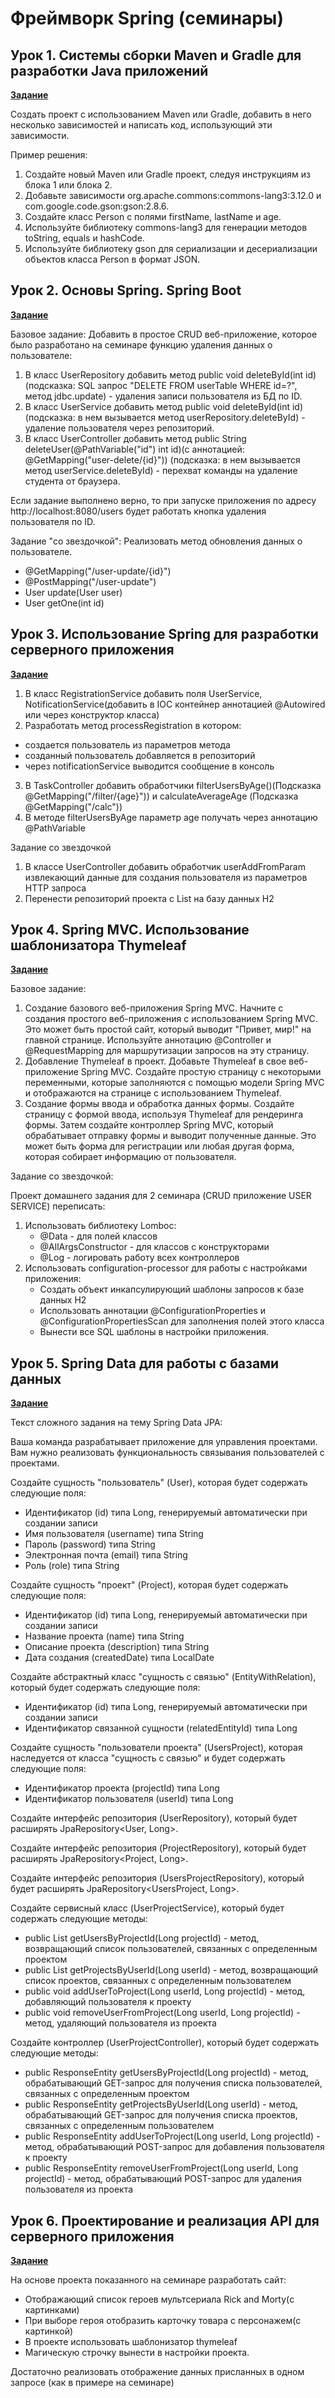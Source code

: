 # Фреймворк Spring (семинары)

## Урок 1. Системы сборки Maven и Gradle для разработки Java приложений

**[Задание](https://github.com/ivvi04/JavaSpring/tree/master/lesson1)**

Создать проект с использованием Maven или Gradle, добавить в него несколько зависимостей и написать код, использующий эти зависимости.

Пример решения:
1. Создайте новый Maven или Gradle проект, следуя инструкциям из блока 1 или блока 2.
2. Добавьте зависимости org.apache.commons:commons-lang3:3.12.0 и com.google.code.gson:gson:2.8.6.
3. Создайте класс Person с полями firstName, lastName и age.
4. Используйте библиотеку commons-lang3 для генерации методов toString, equals и hashCode.
5. Используйте библиотеку gson для сериализации и десериализации объектов класса Person в формат JSON.

## Урок 2. Основы Spring. Spring Boot

**[Задание](https://github.com/ivvi04/JavaSpring/tree/master/lesson2)**

Базовое задание:
Добавить в простое CRUD веб-приложение, которое было разработано на семинаре функцию удаления данных о пользователе:
1. В класс UserRepository добавить метод public void deleteById(int id)(подсказка: SQL запрос "DELETE FROM userTable WHERE id=?", метод jdbc.update) - удаления записи пользователя из БД по ID. 
2. В класс UserService добавить метод public void deleteById(int id)(подсказка: в нем вызывается метод userRepository.deleteById) - удаление пользователя через репозиторий. 
3. В класс UserController добавить метод public String deleteUser(@PathVariable("id") int id)(с аннотацией: @GetMapping("user-delete/{id}")) (подсказка: в нем вызывается метод userService.deleteById) - перехват команды на удаление студента от браузера.

Если задание выполнено верно, то при запуске приложения по адресу http://localhost:8080/users будет работать кнопка удаления пользователя по ID.

Задание "со звездочкой":
Реализовать метод обновления данных о пользователе.
- @GetMapping("/user-update/{id}")
- @PostMapping("/user-update")
- User update(User user)
- User getOne(int id)

## Урок 3. Использование Spring для разработки серверного приложения

**[Задание](https://github.com/ivvi04/JavaSpring/tree/master/lesson3)**

1) В класс RegistrationService добавить поля UserService, 
NotificationService(добавить в IOC контейнер аннотацией @Autowired или через конструктор класса)
2) Разработать метод processRegistration в котором:
- создается пользователь из параметров метода
- созданный пользователь добавляется в репозиторий
- через notificationService выводится сообщение в консоль
3) В TaskController добавить обработчики filterUsersByAge()(Подсказка @GetMapping("/filter/{age}")) и 
calculateAverageAge (Подсказка @GetMapping("/calc"))
4) В методе filterUsersByAge параметр age получать через аннотацию @PathVariable

Задание со звездочкой
1) В классе UserController добавить обработчик userAddFromParam извлекающий данные для создания пользователя 
из параметров HTTP запроса
2) Перенести репозиторий проекта с List<User> на базу данных H2

## Урок 4. Spring MVC. Использование шаблонизатора Thymeleaf

**[Задание](https://github.com/ivvi04/JavaSpring/tree/master/lesson4)**

Базовое задание:

1. Создание базового веб-приложения Spring MVC. 
Начните с создания простого веб-приложения с использованием Spring MVC. 
Это может быть простой сайт, который выводит "Привет, мир!" на главной странице. 
Используйте аннотацию @Controller и @RequestMapping для маршрутизации запросов на эту страницу.
2. Добавление Thymeleaf в проект.
Добавьте Thymeleaf в свое веб-приложение Spring MVC. 
Создайте простую страницу с некоторыми переменными, которые заполняются с помощью модели Spring MVC и 
отображаются на странице с использованием Thymeleaf.
3. Создание формы ввода и обработка данных формы.
Создайте страницу с формой ввода, используя Thymeleaf для рендеринга формы. 
Затем создайте контроллер Spring MVC, который обрабатывает отправку формы и выводит полученные данные. 
Это может быть форма для регистрации или любая другая форма, которая собирает информацию от пользователя.

Задание со звездочкой:

Проект домашнего задания для 2 семинара (CRUD приложение USER SERVICE) переписать:
1. Использовать библиотеку Lomboc:
   - @Data - для полей классов
   - @AllArgsConstructor - для классов с конструкторами
   - @Log - логировать работу всех контроллеров
2. Использовать configuration-processor для работы с настройками приложения:
   - Создать объект инкапсулирующий шаблоны запросов к базе данных H2
   - Использовать аннотации @ConfigurationProperties и @ConfigurationPropertiesScan 
для заполнения полей этого класса
   - Вынести все SQL шаблоны в настройки приложения.

## Урок 5. Spring Data для работы с базами данных

**[Задание](https://github.com/ivvi04/JavaSpring/tree/master/lesson5)**

Текст сложного задания на тему Spring Data JPA:

Ваша команда разрабатывает приложение для управления проектами. Вам нужно реализовать функциональность связывания пользователей с проектами.

Создайте сущность "пользователь" (User), которая будет содержать следующие поля:
- Идентификатор (id) типа Long, генерируемый автоматически при создании записи
- Имя пользователя (username) типа String
- Пароль (password) типа String
- Электронная почта (email) типа String
- Роль (role) типа String

Создайте сущность "проект" (Project), которая будет содержать следующие поля:
- Идентификатор (id) типа Long, генерируемый автоматически при создании записи
- Название проекта (name) типа String
- Описание проекта (description) типа String
- Дата создания (createdDate) типа LocalDate

Создайте абстрактный класс "сущность с связью" (EntityWithRelation), который будет содержать следующие поля:
- Идентификатор (id) типа Long, генерируемый автоматически при создании записи
- Идентификатор связанной сущности (relatedEntityId) типа Long

Создайте сущность "пользователи проекта" (UsersProject), которая наследуется от класса "сущность с связью" и будет содержать следующие поля:
- Идентификатор проекта (projectId) типа Long
- Идентификатор пользователя (userId) типа Long

Создайте интерфейс репозитория (UserRepository), который будет расширять JpaRepository<User, Long>.

Создайте интерфейс репозитория (ProjectRepository), который будет расширять JpaRepository<Project, Long>.

Создайте интерфейс репозитория (UsersProjectRepository), который будет расширять JpaRepository<UsersProject, Long>.

Создайте сервисный класс (UserProjectService), который будет содержать следующие методы:
- public List getUsersByProjectId(Long projectId) - метод, возвращающий список пользователей, связанных с определенным проектом
- public List getProjectsByUserId(Long userId) - метод, возвращающий список проектов, связанных с определенным пользователем
- public void addUserToProject(Long userId, Long projectId) - метод, добавляющий пользователя к проекту
- public void removeUserFromProject(Long userId, Long projectId) - метод, удаляющий пользователя из проекта

Создайте контроллер (UserProjectController), который будет содержать следующие методы:
- public ResponseEntity<List> getUsersByProjectId(Long projectId) - метод, обрабатывающий GET-запрос для получения списка пользователей, связанных с определенным проектом
- public ResponseEntity<List> getProjectsByUserId(Long userId) - метод, обрабатывающий GET-запрос для получения списка проектов, связанных с определенным пользователем
- public ResponseEntity addUserToProject(Long userId, Long projectId) - метод, обрабатывающий POST-запрос для добавления пользователя к проекту
- public ResponseEntity removeUserFromProject(Long userId, Long projectId) - метод, обрабатывающий POST-запрос для удаления пользователя из проекта

## Урок 6. Проектирование и реализация API для серверного приложения

**[Задание](https://github.com/ivvi04/JavaSpring/tree/master/lesson6)**

На основе проекта показанного на семинаре разработать сайт:
- Отображающий список героев мультсериала Rick and Morty(с картинками)
- При выборе героя отобразить карточку товара с персонажем(с картинкой)
- В проекте использовать шаблонизатор thymeleaf
- Магическую строчку вынести в настройки проекта.

Достаточно реализовать отображение данных присланных в одном запросе (как в примере на семинаре)